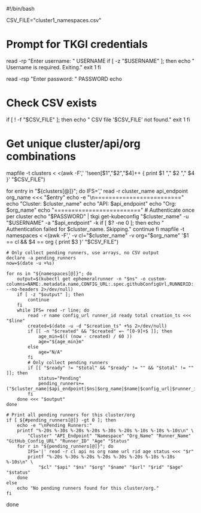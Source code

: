 #!/bin/bash

CSV_FILE="cluster1_namespaces.csv"

# Prompt for TKGI credentials
read -rp "Enter username: " USERNAME
if [ -z "$USERNAME" ]; then
    echo " Username is required. Exiting."
    exit 1
fi

read -rsp "Enter password: " PASSWORD
echo

# Check CSV exists
if [ ! -f "$CSV_FILE" ]; then
    echo " CSV file '$CSV_FILE' not found."
    exit 1
fi

# Get unique cluster/api/org combinations
mapfile -t clusters < <(awk -F',' '!seen[$1","$2","$4]++ { print $1 "," $2 "," $4 }' "$CSV_FILE")

for entry in "${clusters[@]}"; do
    IFS=',' read -r cluster_name api_endpoint org_name <<< "$entry"
    echo -e "\n========================="
    echo "Cluster: $cluster_name"
    echo "API:     $api_endpoint"
    echo "Org:     $org_name"
    echo "========================="
    # Authenticate once per cluster
    echo "$PASSWORD" | tkgi get-kubeconfig "$cluster_name" -u "$USERNAME" -a "$api_endpoint" -k
    if [ $? -ne 0 ]; then
        echo " Authentication failed for $cluster_name. Skipping."
        continue
    fi
    mapfile -t namespaces < <(awk -F',' -v cl="$cluster_name" -v org="$org_name" '$1 == cl && $4 == org { print $3 }' "$CSV_FILE")

    # Only collect pending runners, use arrays, no CSV output
    declare -a pending_runners
    now=$(date -u +%s)

    for ns in "${namespaces[@]}"; do
        output=$(kubectl get ephemeralrunner -n "$ns" -o custom-columns=NAME:.metadata.name,CONFIG_URL:.spec.githubConfigUrl,RUNNERID:.status.runnerId,READY:.status.readyReplicas,TOTAL:.status.replicas,AGE:.metadata.creationTimestamp --no-headers 2>/dev/null)
        if [ -z "$output" ]; then
            continue
        fi
        while IFS= read -r line; do
            read -r name config_url runner_id ready total creation_ts <<< "$line"
            created=$(date -u -d "$creation_ts" +%s 2>/dev/null)
            if [[ -n "$created" && "$created" =~ ^[0-9]+$ ]]; then
                age_min=$(( (now - created) / 60 ))
                age="${age_min}m"
            else
                age="N/A"
            fi
            # Only collect pending runners
            if [[ "$ready" != "$total" && "$ready" != "" && "$total" != "" ]]; then
                status="Pending"
                pending_runners+=("$cluster_name|$api_endpoint|$ns|$org_name|$name|$config_url|$runner_id|$age|$status")
            fi
        done <<< "$output"
    done

    # Print all pending runners for this cluster/org
    if [ ${#pending_runners[@]} -gt 0 ]; then
        echo -e "\nPending Runners:"
        printf "%-20s %-30s %-20s %-20s %-30s %-20s %-10s %-10s %-10s\n" \
            "Cluster" "API_Endpoint" "Namespace" "Org_Name" "Runner_Name" "GitHub_Config_URL" "Runner_ID" "Age" "Status"
        for r in "${pending_runners[@]}"; do
            IFS='|' read -r cl api ns org name url rid age status <<< "$r"
            printf "%-20s %-30s %-20s %-20s %-30s %-20s %-10s %-10s %-10s\n" \
                "$cl" "$api" "$ns" "$org" "$name" "$url" "$rid" "$age" "$status"
        done
    else
        echo "No pending runners found for this cluster/org."
    fi
done
